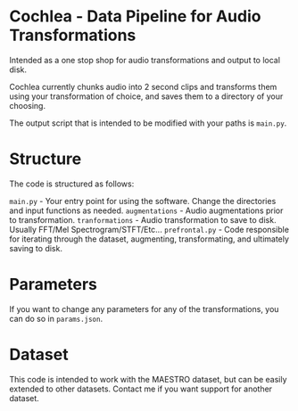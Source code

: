 # Cochlea - Data Pipeline for Audio Transformations

Intended as a one stop shop for audio transformations and output to local disk.

Cochlea currently chunks audio into 2 second clips and transforms them using your transformation of choice, and saves them to a directory of your choosing.

The output script that is intended to be modified with your paths is `main.py`.

# Structure
The code is structured as follows:

`main.py` - Your entry point for using the software.  Change the directories and input functions as needed.
`augmentations` - Audio augmentations prior to transformation.
`tranformations` - Audio transformation to save to disk.  Usually FFT/Mel Spectrogram/STFT/Etc...
`prefrontal.py` - Code responsible for iterating through the dataset, augmenting, transformating, and ultimately saving to disk.

# Parameters
If you want to change any parameters for any of the transformations, you can do so in `params.json`.

# Dataset
This code is intended to work with the MAESTRO dataset, but can be easily extended to other datasets.  Contact me if you want support for another dataset.